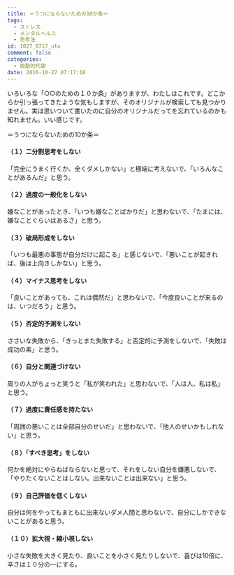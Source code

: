 ```yaml
---
title: ＝うつにならないための10か条＝
tags:
  - ストレス
  - メンタルヘルス
  - 思考法
id: 1027_0717_utu
comment: false
categories:
  - 能動的代謝
date: 2016-10-27 07:17:18
---
```


いろいろな「○○のための１０か条」がありますが、わたしはこれです。どこからか引っ張ってきたような気もしますが、そのオリジナルが検索しても見つかりません。実は思いついて書いたのに自分のオリジナルだってを忘れているのかも知れません。いい感じです。
<!--more-->

＝うつにならないための10か条＝

#### （１）二分割思考をしない

「完全にうまく行くか、全くダメしかない」と極端に考えないで、「いろんなことがあるんだ」と思う。

#### （２）過度の一般化をしない

嫌なことがあったとき、「いつも嫌なことばかりだ」と思わないで、「たまには、嫌なことぐらいはあるさ」と思う。

#### （３）破局形成をしない

「いつも最悪の事態が自分だけに起こる」と感じないで、「悪いことが起きれば、後は上向きしかない」と思う。

#### （４）マイナス思考をしない

「良いことがあっても、これは偶然だ」と思わないで、「今度良いことが来るのは、いつだろう」と思う。

#### （５）否定的予測をしない

ささいな失敗から、「きっとまた失敗する」と否定的に予測をしないで、「失敗は成功の素」と思う。

#### （６）自分と関連づけない

周りの人がちょっと笑うと「私が笑われた」と思わないで、「人は人、私は私」と思う。

#### （７）過度に責任感を持たない

「周囲の悪いことは全部自分のせいだ」と思わないで、「他人のせいかもしれない」と思う。</h4>

#### （８）「すべき思考」をしない

何かを絶対にやらねばならないと思って、それをしない自分を嫌悪しないで、「やりたくないことはしない。出来ないことは出来ない」と思う。

#### （９）自己評価を低くしない

自分は何をやってもまともに出来ないダメ人間と思わないで、自分にしかできないことがあると思う。

#### （１０）拡大視・縮小視しない

小さな失敗を大きく見たり、良いことを小さく見たりしないで、喜びは10倍に、辛さは１０分の一にする。